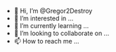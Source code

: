 - 👋 Hi, I’m @Gregor2Destroy
- 👀 I’m interested in ...
- 🌱 I’m currently learning ...
- 💞️ I’m looking to collaborate on ...
- 📫 How to reach me ...

<!---
Gregor2Destroy/Gregor2Destroy is a ✨ special ✨ repository because its `README.md` (this file) appears on your GitHub profile.
You can click the Preview link to take a look at your changes.
--->
